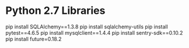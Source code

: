 # Python 2.7 Libraries

pip install SQLAlchemy==1.3.8
pip install sqlalchemy-utils
pip install pytest==4.6.5
pip install mysqlclient==1.4.4
pip install sentry-sdk==0.10.2
pip install future=0.18.2

